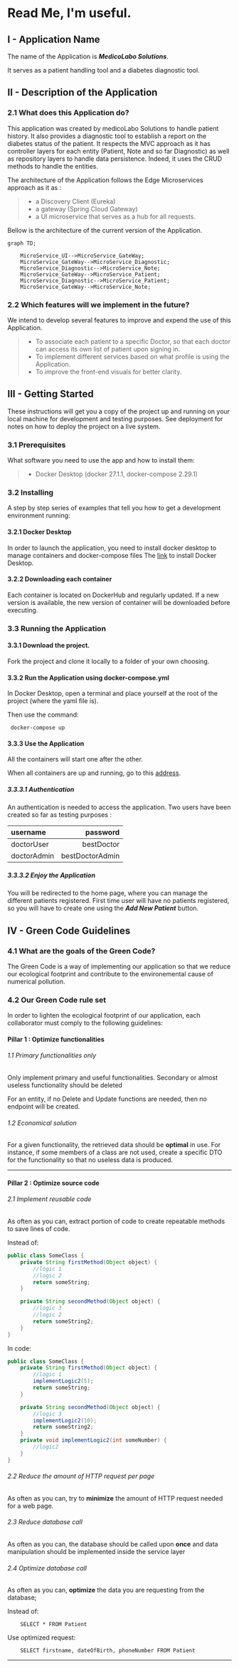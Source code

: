 # Read Me, I'm useful.
## I - Application Name
The name of the Application is **_MedicoLabo Solutions_**.

It serves as a patient handling tool and a diabetes diagnostic tool.

## II - Description of the Application
### 2.1 What does this Application do?
This application was created by medicoLabo Solutions to handle patient history. It also provides a diagnostic tool to establish a report on the diabetes status of the patient.
It respects the MVC approach as it has controller layers for each entity (Patient, Note and so far Diagnostic) as well as repository layers to handle data persistence.
Indeed, it uses the CRUD methods to handle the entities.

The architecture of the Application follows the Edge Microservices approach as it as :
 > - a Discovery Client (Eureka)
 > - a gateway (Spring Cloud Gateway)
 > - a UI microservice that serves as a hub for all requests.
 
Bellow is the architecture of the current version of the Application.

```mermaid
graph TD;
    
    MicroService_UI-->MicroService_GateWay;
    MicroService_GateWay-->MicroService_Diagnostic;
    MicroService_Diagnostic-->MicroService_Note;
    MicroService_GateWay-->MicroService_Patient;
    MicroService_Diagnostic-->MicroService_Patient;
    MicroService_GateWay-->MicroService_Note;
```

### 2.2 Which features will we implement in the future?
We intend to develop several features to improve and expend the use of this Application.
 > - To associate each patient to a specific Doctor, so that each doctor can access its own list of patient upon signing in.
 > - To implement different services based on what profile is using the Application.
 > - To improve the front-end visuals for better clarity.


## III - Getting Started
These instructions will get you a copy of the project up and running on your local machine for development and testing purposes.
See deployment for notes on how to deploy the project on a live system.

### 3.1 Prerequisites
What software you need to use the app and how to install them:

 > - Docker Desktop (docker 27.1.1, docker-compose 2.29.1)

### 3.2 Installing
A step by step series of examples that tell you how to get a development environment running:
 #### 3.2.1 Docker Desktop
In order to launch the application, you need to install docker desktop to manage containers and docker-compose files
The [link](https://docs.docker.com/desktop/install/windows-install/) to install Docker Desktop.

 #### 3.2.2 Downloading each container
Each container is located on DockerHub and regularly updated.
If a new version is available, the new version of container will be downloaded before executing.

### 3.3 Running the Application
#### 3.3.1 Download the project.
Fork the project and clone it locally to a folder of your own choosing.

#### 3.3.2 Run the Application using docker-compose.yml
In Docker Desktop, open a terminal and place yourself at the root of the project (where the yaml file is).

Then use the command:
```
 docker-compose up
```

#### 3.3.3 Use the Application
All the containers will start one after the other.

When all containers are up and running, go to this [address](http://localhost:8080/login).

##### 3.3.3.1 Authentication
An authentication is needed to access the application.
Two users have been created so far as testing purposes :

| username    |        password |
|:------------|----------------:|
| doctorUser  |      bestDoctor |
| doctorAdmin | bestDoctorAdmin |

##### 3.3.3.2 Enjoy the Application
You will be redirected to the home page, where you can manage the different patients registered.
First time user will have no patients registered, so you will have to create one using the **_Add New Patient_** button.

## IV - Green Code Guidelines
### 4.1 What are the goals of the Green Code?

The Green Code is a way of implementing our application so that we reduce our ecological footprint and contribute to the environemental cause of numerical pollution.

### 4.2 Our Green Code rule set
In order to lighten the ecological footprint of our application, each collaborator must comply to the following guidelines:

#### Pillar 1 : Optimize functionalities
###### 1.1 Primary functionalities only
Only implement primary and useful functionalities. Secondary or almost useless functionality should be deleted

For an entity, if no Delete and Update functions are needed, then no endpoint will be created. 

###### 1.2 Economical solution
For a given functionality, the retrieved data should be **optimal** in use. For instance, if some members of a class are not used, create a specific DTO for the functionality so that no useless data is produced.


---
#### Pillar 2 : Optimize source code
###### 2.1 Implement reusable code
As often as you can, extract portion of code to create repeatable methods to save lines of code.

Instead of:
```java
public class SomeClass {
    private String firstMethod(Object object) {
        //logic 1
        //logic 2
        return someString;
    }

    private String secondMethod(Object object) {
        //logic 3
        //logic 2
        return someString2;
    }
}
```
In code:
```java
public class SomeClass {
    private String firstMethod(Object object) {
        //logic 1
        implementLogic2(5);
        return someString;
    }

    private String secondMethod(Object object) {
        //logic 3
        implementLogic2(10);
        return someString2;
    }
    private void implementLogic2(int someNumber) {
        //logic2
    }
}
```


###### 2.2 Reduce the amount of HTTP request per page

As often as you can, try to **minimize** the amount of HTTP request needed for a web page.

###### 2.3 Reduce database call
As often as you can, the database should be called upon **once** and data manipulation should be implemented inside the service layer

###### 2.4 Optimize database call
As often as you can, **optimize** the data you are requesting from the database;

Instead of:
```roomsql
    SELECT * FROM Patient
```
Use optimized request:
```roomsql
    SELECT firstname, dateOfBirth, phoneNumber FROM Patient
```

---